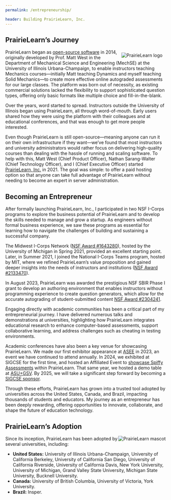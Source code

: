 ```yaml
---
permalink: /entrepreneurship/

header: Building PrairieLearn, Inc.
---
```



## PrairieLearn’s Journey

 <img src="{{ site.baseurl }}/pages/images/prairielearnlogo.png" alt="PrairieLearn logo" style="float: right; margin: 10px 10px 0px 10px; max-height: 200px; max-width: 40%;">

 PrairieLearn began as [open-source software](https://github.com/PrairieLearn) in 2014, originally developed by Prof. Matt West in the Department of Mechanical Science and Engineering (MechSE) at the University of Illinois Urbana-Champaign, to enable instructors teaching Mechanics courses—initially Matt teaching Dynamics and myself teaching Solid Mechanics—to create more effective online autograded assessments for our large classes. The platform was born out of necessity, as existing commercial solutions lacked the flexibility to support sophisticated question types, offering only basic formats like multiple choice and fill-in-the-blank.

 Over the years, word started to spread. Instructors outside the University of Illinois began using PrairieLearn, all through word-of-mouth. Early users shared how they were using the platform with their colleagues and at educational conferences, and that was enough to get more people interested.

Even though PrairieLearn is still open-source—meaning anyone can run it on their own infrastructure if they want—we’ve found that most instructors and university administrators would rather focus on delivering high-quality courses than dealing with the hassle of running and scaling software. To help with this, Matt West (Chief Product Officer), Nathan Sarang-Walter (Chief Technology Officer), and I (Chief Executive Officer) started [PrairieLearn, Inc.](https://www.prairielearn.com/about) in 2021. The goal was simple: to offer a paid hosting option so that anyone can take full advantage of PrairieLearn without needing to become an expert in server administration.


## Becoming an Entrepreneur

After formally launching PrairieLearn, Inc., I participated in two NSF I-Corps programs to explore the business potential of PrairieLearn and to develop the skills needed to manage and grow a startup. As engineers without formal business experience, we saw these programs as essential for learning how to navigate the challenges of building and sustaining a successful company.

The Midwest I-Corps Network ([NSF Award #1643280](https://www.nsf.gov/awardsearch/showAward?AWD_ID=1643280&HistoricalAwards=false)), hosted by the University of Michigan in Spring 2021, provided an excellent starting point. Later, in Summer 2021, I joined the National I-Corps Teams program, hosted by MIT, where we refined PrairieLearn’s value proposition and gained deeper insights into the needs of instructors and institutions ([NSF Award #2133470](https://www.nsf.gov/awardsearch/showAward?AWD_ID=2133470)).

In August 2023, PrairieLearn was awarded the prestigious NSF SBIR Phase I grant to develop an authoring environment that enables instructors without programming experience to create question generators, which allow for the accurate autograding of student-submitted content [NSF Award #2304241](https://www.nsf.gov/awardsearch/showAward?AWD_ID=2304241&HistoricalAwards=false). 

Engaging directly with academic communities has been a critical part of my entrepreneurial journey. I have delivered numerous talks and demonstrations at universities, highlighting how PrairieLearn integrates educational research to enhance computer-based assessments, support collaborative learning, and address challenges such as cheating in testing environments.

Academic conferences have also been a key venue for showcasing PrairieLearn. We made our first exhibitor appearance at [ASEE](https://www.asee.org/events/Conferences-and-Meetings/2025-Annual-Conference/Sponsors-Exhibitors/Exhibitor-List-(2)) in 2023, an event we have continued to attend annually. In 2024, we exhibited at SIGCSE for the first time, and hosted an Affiliated Event to [showcase Spiffy Assessments](https://sigcse2024.sigcse.org/details/sigcse-ts-2024-affiliated-events/10/Spiffy-STAR-Assessments-With-PrairieLearn-Skill-specific-Tagged-to-competencies-Au) within PrairieLearn. That same year, we hosted a demo table at [ASU+GSV](https://www.asugsvsummit.com). By 2025, we will take a significant step forward by becoming a [SIGCSE sponsor](https://sigcse2025.sigcse.org).

Through these efforts, PrairieLearn has grown into a trusted tool adopted by universities across the United States, Canada, and Brazil, impacting thousands of students and educators. My journey as an entrepreneur has been deeply rewarding, offering opportunities to innovate, collaborate, and shape the future of education technology.

## PrairieLearn’s Adoption

 <img src="{{ site.baseurl }}/pages/images/prairie_dog_core.png" alt="PrairieLearn mascot" style="float: right; max-height: 200px; max-width: 40%;">

Since its inception, PrairieLearn has been adopted by several universities, including:
- **United States:** University of Illinois Urbana-Champaign, University of California Berkeley, University of California San Diego, University of California Riverside, University of California Davis, New York University, University of Michigan, Grand Valley State University, Michigan State University, Bucknell University.
- **Canada:** University of British Columbia, University of Victoria, York University.
- **Brazil:** Insper.

<!-- 


My career path as an entrepeneur: 

 - participated in two I-Corps activities: (a) Midwest I-Corps Network
hosted by University of Michigan in Spring 2021, NSF award number 1643280; and (b) National
I-Corps Teams hosted by MIT in Summer 2021, NSF award number 2133470.
- received NSF SBIR Phase I award in August 2023 (https://www.nsf.gov/awardsearch/showAward?AWD_ID=2304241&HistoricalAwards=false)
- gave talks and demos in various universities, highlighting the benefits of PrairieLearn, and how it has leverage several educational studies regarding computer-based assessments, testing at-scale, collaborative learning and cheating in computer-based testing.
- first time as an exhibitor at ASEE 2023, and second appearance at the same conference in 2024.
- first time as an axhibitor at SIGCSE 2024. 
- demo table at ASU+GSV 2024.
- first time as a SIGCSE sponsor in 2025.

Since its inception, PrairieLearn has been adopted by several universities in the United States, Canada, and Brazil: University of British Columbia, University of Illinois Urbana-Champaign, University of California Berkeley, University of California San Diego, University of California Riverside, University of California Davis, New York University, University of Michigan, Grand Valley State University, Michigan State University, University of Victoria, York University, Bucknell University, Insper.

want to add the prairiedog and prairielearn logo on this page. -->